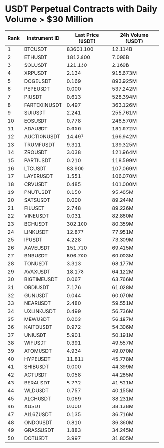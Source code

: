 # USDT Perpetual Contracts with Daily Volume > $30 Million

| Rank | Instrument ID | Last Price (USDT) | 24h Volume (USDT) |
|------|---------------|-------------------|-------------------|
| 1 | BTCUSDT | 83601.100 | 12.114B |
| 2 | ETHUSDT | 1812.800 | 7.096B |
| 3 | SOLUSDT | 121.130 | 2.169B |
| 4 | XRPUSDT | 2.134 | 915.673M |
| 5 | DOGEUSDT | 0.169 | 893.925M |
| 6 | PEPEUSDT | 0.000 | 537.242M |
| 7 | PIUSDT | 0.613 | 528.394M |
| 8 | FARTCOINUSDT | 0.497 | 363.126M |
| 9 | SUIUSDT | 2.241 | 255.761M |
| 10 | EOSUSDT | 0.778 | 246.570M |
| 11 | ADAUSDT | 0.656 | 181.672M |
| 12 | AUCTIONUSDT | 14.497 | 166.942M |
| 13 | TRUMPUSDT | 9.311 | 139.325M |
| 14 | ZROUSDT | 3.038 | 121.964M |
| 15 | PARTIUSDT | 0.210 | 118.599M |
| 16 | LTCUSDT | 83.900 | 107.069M |
| 17 | LAYERUSDT | 1.551 | 106.070M |
| 18 | CRVUSDT | 0.485 | 101.000M |
| 19 | PNUTUSDT | 0.150 | 95.485M |
| 20 | SATSUSDT | 0.000 | 89.244M |
| 21 | FILUSDT | 2.748 | 89.226M |
| 22 | VINEUSDT | 0.031 | 82.860M |
| 23 | BCHUSDT | 302.100 | 80.359M |
| 24 | LINKUSDT | 12.877 | 77.951M |
| 25 | IPUSDT | 4.228 | 73.309M |
| 26 | AAVEUSDT | 151.710 | 69.415M |
| 27 | BNBUSDT | 596.700 | 69.093M |
| 28 | TONUSDT | 3.313 | 68.177M |
| 29 | AVAXUSDT | 18.178 | 64.122M |
| 30 | BIGTIMEUSDT | 0.067 | 63.766M |
| 31 | ORDIUSDT | 7.176 | 61.028M |
| 32 | GUNUSDT | 0.044 | 60.070M |
| 33 | NEARUSDT | 2.480 | 59.551M |
| 34 | UXLINKUSDT | 0.499 | 56.736M |
| 35 | MEWUSDT | 0.003 | 56.187M |
| 36 | KAITOUSDT | 0.972 | 54.306M |
| 37 | UNIUSDT | 5.901 | 50.191M |
| 38 | WIFUSDT | 0.391 | 49.557M |
| 39 | ATOMUSDT | 4.934 | 49.070M |
| 40 | HYPEUSDT | 11.811 | 45.778M |
| 41 | SHIBUSDT | 0.000 | 44.399M |
| 42 | ACTUSDT | 0.058 | 44.285M |
| 43 | BERAUSDT | 5.732 | 41.521M |
| 44 | WLDUSDT | 0.757 | 40.155M |
| 45 | ALCHUSDT | 0.069 | 38.231M |
| 46 | XUSDT | 0.000 | 38.138M |
| 47 | AI16ZUSDT | 0.135 | 36.716M |
| 48 | ONDOUSDT | 0.810 | 36.360M |
| 49 | GRASSUSDT | 1.883 | 34.245M |
| 50 | DOTUSDT | 3.997 | 31.805M |
